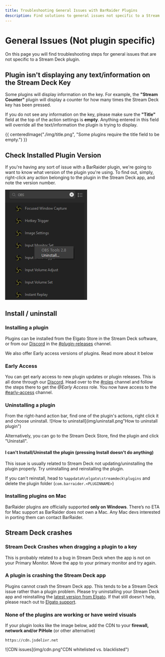 ```yaml
---
title: Troubleshooting General Issues with BarRaider Plugins
description: Find solutions to general issues not specific to a Stream Deck plugin with our detailed troubleshooting guide. Troubleshoot problems such as missing text/information on the Stream Deck key, issues with installing/uninstalling plugins, and Stream Deck crashes. Get early access to new plugin releases and updates through our Discord server.
---
```


# General Issues (Not plugin specific)
On this page you will find troubleshooting steps for general issues that are not specific to a Stream Deck plugin.

## Plugin isn't displaying any text/information on the Stream Deck Key
Some plugins will display information on the key. For example, the **"Stream Counter"** plugin will display a counter for how many times the Stream Deck key has been pressed.

If you do not see any information on the key, please make sure the **"Title"** field at the top of the action settings is **empty**. Anything entered in this field will override all the text/information the plugin is trying to display.

{{ centeredImage("./img/title.png", "Some plugins require the title field to be empty.") }}


## Check Installed Plugin Version

If you're having any sort of issue with a BarRaider plugin, we're going to want to know what version of the plugin you're using.  To find out, simply, right-click any action belonging to the plugin in the Stream Deck app, and note the version number.  

![Check Plugin Version](img/version-check.jpg)

## Install / uninstall
### Installing a plugin
Plugins can be installed from the Elgato Store in the Stream Deck software, or from our [Discord](http://discord.barraider.com) in the [#plugin-releases](https://discord.com/channels/538862772285603880/545898345286336513) channel.

We also offer Early access versions of plugins. Read more about it below

### Early Access
You can get early access to new plugin updates or plugin releases.
This is all done through our [Discord](http://discord.barraider.com). Head over to the [#roles](https://discord.com/channels/538862772285603880/748692804263215204) channel and follow the steps there to get the *@Early Access* role. You now have access to the [#early-access](https://discord.com/channels/538862772285603880/571354742144368685) channel.

### Uninstalling a plugin
From the right-hand action bar, find one of the plugin's actions, right click it and choose uninstall.
![How to uninstall](img/uninstall.png"How to uninstall plugin")

Alternatively, you can go to the Stream Deck Store, find the plugin and click "Uninstall".

#### I can't Install/Uninstall the plugin (pressing Install doesn't do anything)
This issue is usually related to Stream Deck not updating/uninstalling the plugin properly. Try uninstalling and reinstalling the plugin. 

If you can't reinstall, head to `%appdata%\elgato\streamdeck\plugins` and delete the plugin folder (`com.barraider.<PLUGINNAME>`)

### Installing plugins on Mac
BarRaider plugins are officially supported **only on Windows**. There’s no ETA for Mac support as BarRaider does not own a Mac. Any Mac devs interested in porting them can contact BarRaider.

## Stream Deck crashes
### Stream Deck Crashes when dragging a plugin to a key
This is probably related to a bug in Stream Deck when the app is not on your Primary Monitor. Move the app to your primary monitor and try again.

### A plugin is crashing the Stream Deck app
Plugins cannot crash the Stream Deck app. This tends to be a Stream Deck issue rather than a plugin problem. Please try uninstalling your Stream Deck app and reinstalling the [latest version from Elgato](https://www.elgato.com/en/gaming/downloads). If that still doesn't help, please reach out to [Elgato support](https://help.elgato.com/).

### None of the plugins are working or have weird visuals
If your plugin looks like the image below, add the CDN to your **firewall, network and/or PiHole** (or other alternative)
```
https://cdn.jsdelivr.net
```
![CDN issues](img/cdn.png"CDN whitelisted vs. blacklisted")
